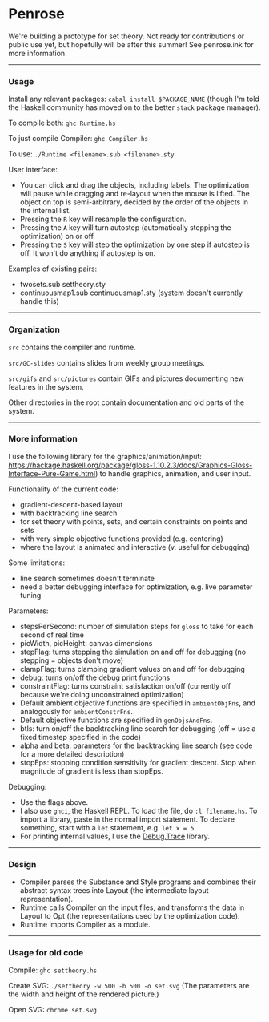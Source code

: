 # Penrose

We're building a prototype for set theory. Not ready for contributions or public use yet, but hopefully will be after this summer! See penrose.ink for more information.

----

### Usage

Install any relevant packages: `cabal install $PACKAGE_NAME` (though I'm told the Haskell community has moved on to the better `stack` package manager).

To compile both:
`ghc Runtime.hs`

To just compile Compiler:
`ghc Compiler.hs`

To use:
`./Runtime <filename>.sub <filename>.sty`

User interface:
* You can click and drag the objects, including labels. The optimization will pause while dragging and re-layout when the mouse is lifted. The object on top is semi-arbitrary, decided by the order of the objects in the internal list.
* Pressing the `R` key will resample the configuration. 
* Pressing the `A` key will turn autostep (automatically stepping the optimization) on or off. 
* Pressing the `S` key will step the optimization by one step if autostep is off. It won't do anything if autostep is on.

Examples of existing pairs:
* twosets.sub settheory.sty
* continuousmap1.sub continuousmap1.sty (system doesn't currently handle this)

----

### Organization

`src` contains the compiler and runtime.

`src/GC-slides` contains slides from weekly group meetings.

`src/gifs` and `src/pictures` contain GIFs and pictures documenting new features in the system.

Other directories in the root contain documentation and old parts of the system.

----

### More information

I use the following library for the graphics/animation/input: https://hackage.haskell.org/package/gloss-1.10.2.3/docs/Graphics-Gloss-Interface-Pure-Game.html) to handle graphics, animation, and user input. 

Functionality of the current code:

* gradient-descent-based layout 
* with backtracking line search 
* for set theory with points, sets, and certain constraints on points and sets
* with very simple objective functions provided (e.g. centering)
* where the layout is animated and interactive (v. useful for debugging)

Some limitations: 

* line search sometimes doesn't terminate
* need a better debugging interface for optimization, e.g. live parameter tuning

Parameters: 

* stepsPerSecond: number of simulation steps for `gloss` to take for each second of real time
* picWidth, picHeight: canvas dimensions
* stepFlag: turns stepping the simulation on and off for debugging (no stepping = objects don't move)
* clampFlag: turns clamping gradient values on and off for debugging
* debug: turns on/off the debug print functions
* constraintFlag: turns constraint satisfaction on/off (currently off because we're doing unconstrained optimization)
* Default ambient objective functions are specified in `ambientObjFns`, and analogously for `ambientConstrFns`.
* Default objective functions are specified in `genObjsAndFns`.
* btls: turn on/off the backtracking line search for debugging (off = use a fixed timestep specified in the code)
* alpha and beta: parameters for the backtracking line search (see code for a more detailed description)
* stopEps: stopping condition sensitivity for gradient descent. Stop when magnitude of gradient is less than stopEps.

Debugging:

* Use the flags above.
* I also use `ghci`, the Haskell REPL. To load the file, do `:l filename.hs`. To import a library, paste in the normal import statement. To declare something, start with a `let` statement, e.g. `let x = 5`.
* For printing internal values, I use the [Debug.Trace](https://hackage.haskell.org/package/base-4.9.0.0/docs/Debug-Trace.html) library.

----
 
### Design

* Compiler parses the Substance and Style programs and combines their abstract syntax trees into Layout (the intermediate layout representation).
* Runtime calls Compiler on the input files, and transforms the data in Layout to Opt (the representations used by the optimization code).
* Runtime imports Compiler as a module.

----

### Usage for old code

Compile: `ghc settheory.hs`

Create SVG: `./settheory -w 500 -h 500 -o set.svg`
(The parameters are the width and height of the rendered picture.)

Open SVG: `chrome set.svg`
